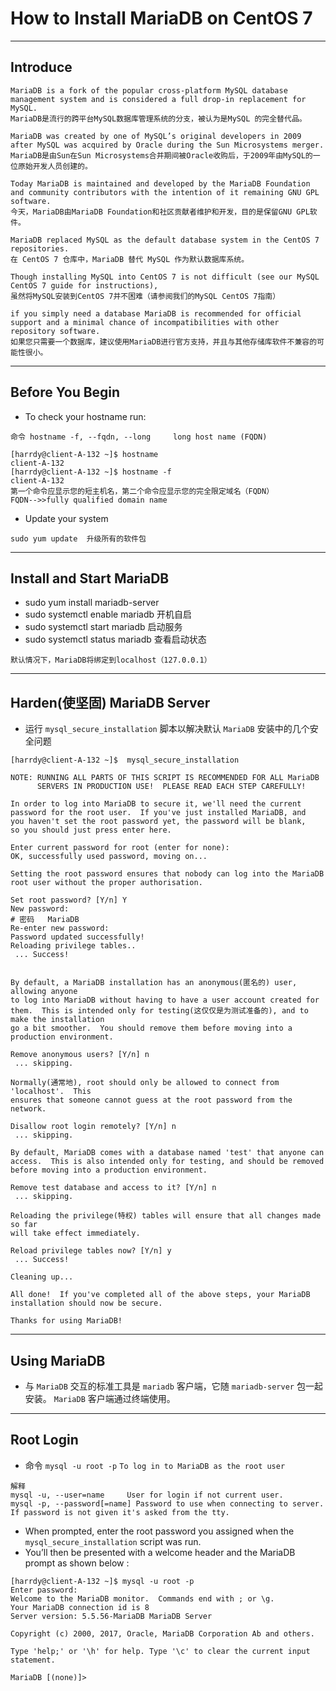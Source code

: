 # How to Install MariaDB on CentOS 7

***
## Introduce
```
MariaDB is a fork of the popular cross-platform MySQL database management system and is considered a full drop-in replacement for MySQL. 
MariaDB是流行的跨平台MySQL数据库管理系统的分支，被认为是MySQL 的完全替代品。

MariaDB was created by one of MySQL’s original developers in 2009 after MySQL was acquired by Oracle during the Sun Microsystems merger. 
MariaDB是由Sun在Sun Microsystems合并期间被Oracle收购后，于2009年由MySQL的一位原始开发人员创建的。

Today MariaDB is maintained and developed by the MariaDB Foundation and community contributors with the intention of it remaining GNU GPL software.
今天，MariaDB由MariaDB Foundation和社区贡献者维护和开发，目的是保留GNU GPL软件。

MariaDB replaced MySQL as the default database system in the CentOS 7 repositories. 
在 CentOS 7 仓库中，MariaDB 替代 MySQL 作为默认数据库系统。

Though installing MySQL into CentOS 7 is not difficult (see our MySQL CentOS 7 guide for instructions), 
虽然将MySQL安装到CentOS 7并不困难（请参阅我们的MySQL CentOS 7指南）

if you simply need a database MariaDB is recommended for official support and a minimal chance of incompatibilities with other repository software.
如果您只需要一个数据库，建议使用MariaDB进行官方支持，并且与其他存储库软件不兼容的可能性很小。
```
***
## Before You Begin
* To check your hostname run:
```
命令 hostname -f, --fqdn, --long     long host name (FQDN)

[harrdy@client-A-132 ~]$ hostname
client-A-132
[harrdy@client-A-132 ~]$ hostname -f
client-A-132
第一个命令应显示您的短主机名，第二个命令应显示您的完全限定域名（FQDN）
FQDN-->>fully qualified domain name
```
* Update your system
```
sudo yum update  升级所有的软件包
```
***
## Install and Start MariaDB
* sudo yum install mariadb-server
* sudo systemctl enable mariadb  开机自启
* sudo systemctl start mariadb   启动服务
* sudo systemctl status mariadb  查看启动状态
```
默认情况下，MariaDB将绑定到localhost（127.0.0.1）
```

***
## Harden(使坚固) MariaDB Server
* 运行 `mysql_secure_installation` 脚本以解决默认 `MariaDB` 安装中的几个安全问题
```
[harrdy@client-A-132 ~]$  mysql_secure_installation

NOTE: RUNNING ALL PARTS OF THIS SCRIPT IS RECOMMENDED FOR ALL MariaDB
      SERVERS IN PRODUCTION USE!  PLEASE READ EACH STEP CAREFULLY!

In order to log into MariaDB to secure it, we'll need the current
password for the root user.  If you've just installed MariaDB, and
you haven't set the root password yet, the password will be blank,
so you should just press enter here.

Enter current password for root (enter for none): 
OK, successfully used password, moving on...

Setting the root password ensures that nobody can log into the MariaDB
root user without the proper authorisation.

Set root password? [Y/n] Y
New password:                                                            # 密码   MariaDB
Re-enter new password: 
Password updated successfully!
Reloading privilege tables..
 ... Success!


By default, a MariaDB installation has an anonymous(匿名的) user, allowing anyone
to log into MariaDB without having to have a user account created for
them.  This is intended only for testing(这仅仅是为测试准备的), and to make the installation
go a bit smoother.  You should remove them before moving into a
production environment.

Remove anonymous users? [Y/n] n
 ... skipping.

Normally(通常地), root should only be allowed to connect from 'localhost'.  This
ensures that someone cannot guess at the root password from the network.

Disallow root login remotely? [Y/n] n
 ... skipping.

By default, MariaDB comes with a database named 'test' that anyone can
access.  This is also intended only for testing, and should be removed
before moving into a production environment.

Remove test database and access to it? [Y/n] n
 ... skipping.

Reloading the privilege(特权) tables will ensure that all changes made so far
will take effect immediately.

Reload privilege tables now? [Y/n] y
 ... Success!

Cleaning up...

All done!  If you've completed all of the above steps, your MariaDB
installation should now be secure.

Thanks for using MariaDB!
```

***
## Using MariaDB
* 与 `MariaDB` 交互的标准工具是 `mariadb` 客户端，它随 `mariadb-server` 包一起安装。 `MariaDB` 客户端通过终端使用。

***
## Root Login
* 命令 `mysql -u root -p`  `To log in to MariaDB as the root user`
```
解释
mysql -u, --user=name     User for login if not current user.
mysql -p, --password[=name] Password to use when connecting to server. If password is not given it's asked from the tty.
```
* When prompted, enter the root password you assigned when the `mysql_secure_installation` script was run.
* You’ll then be presented with a welcome header and the MariaDB prompt as shown below :
```
[harrdy@client-A-132 ~]$ mysql -u root -p
Enter password: 
Welcome to the MariaDB monitor.  Commands end with ; or \g.
Your MariaDB connection id is 8
Server version: 5.5.56-MariaDB MariaDB Server

Copyright (c) 2000, 2017, Oracle, MariaDB Corporation Ab and others.

Type 'help;' or '\h' for help. Type '\c' to clear the current input statement.

MariaDB [(none)]> 


```
